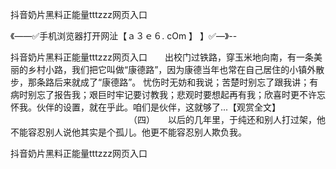 抖音奶片黑料正能量tttzzz网页入口

《——✅手机浏览器打开网沚【ａ３ｅ６. cOm 】 】✅—》--

抖音奶片黑料正能量tttzzz网页入口　　出校门过铁路，穿玉米地向南，有一条美丽的乡村小路，我们把它叫做“康德路”，因为康德当年也常在自己居住的小镇外散步，那条路后来就成了“康德路”。
忧伤时无妨和我说；苦楚时别忘了跟我讲；有病时别忘了报告我；艰巨时牢记要讨教我；悲观时要想起再有我；欣喜时更不许忘怀我。伙伴的设置，就在乎此。咱们是伙伴，这就够了...【观赏全文】
　　　　　　　　　　　　　　（四）　　以后的几年里，于纯还和别人打过架，他不能容忍别人说他其实是个孤儿。他更不能容忍别人欺负我。





抖音奶片黑料正能量tttzzz网页入口
